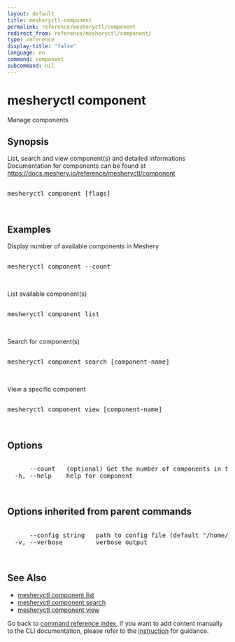 ```yaml
---
layout: default
title: mesheryctl-component
permalink: reference/mesheryctl/component
redirect_from: reference/mesheryctl/component/
type: reference
display-title: "false"
language: en
command: component
subcommand: nil
---
```


# mesheryctl component

Manage components

## Synopsis

List, search and view component(s) and detailed informations
Documentation for components can be found at https://docs.meshery.io/reference/mesheryctl/component
<pre class='codeblock-pre'>
<div class='codeblock'>
mesheryctl component [flags]

</div>
</pre> 

## Examples

Display number of available components in Meshery
<pre class='codeblock-pre'>
<div class='codeblock'>
mesheryctl component --count

</div>
</pre> 

List available component(s)
<pre class='codeblock-pre'>
<div class='codeblock'>
mesheryctl component list

</div>
</pre> 

Search for component(s)
<pre class='codeblock-pre'>
<div class='codeblock'>
mesheryctl component search [component-name]

</div>
</pre> 

View a specific component
<pre class='codeblock-pre'>
<div class='codeblock'>
mesheryctl component view [component-name]

</div>
</pre> 

## Options

<pre class='codeblock-pre'>
<div class='codeblock'>
      --count   (optional) Get the number of components in total
  -h, --help    help for component

</div>
</pre>

## Options inherited from parent commands

<pre class='codeblock-pre'>
<div class='codeblock'>
      --config string   path to config file (default "/home/runner/.meshery/config.yaml")
  -v, --verbose         verbose output

</div>
</pre>

## See Also

* [mesheryctl component list](/reference/mesheryctl/component/list)
* [mesheryctl component search](/reference/mesheryctl/component/search)
* [mesheryctl component view](/reference/mesheryctl/component/view)

Go back to [command reference index](/reference/mesheryctl/), if you want to add content manually to the CLI documentation, please refer to the [instruction](/project/contributing/contributing-cli#preserving-manually-added-documentation) for guidance.
